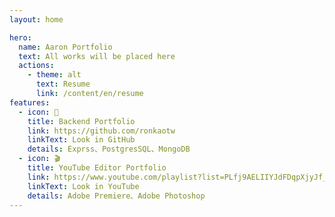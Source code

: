 ```yaml
---
layout: home

hero:
  name: Aaron Portfolio
  text: All works will be placed here
  actions:
    - theme: alt
      text: Resume
      link: /content/en/resume
features:
  - icon: 🐙
    title: Backend Portfolio
    link: https://github.com/ronkaotw
    linkText: Look in GitHub
    details: Exprss、PostgresSQL、MongoDB
  - icon: 🎬
    title: YouTube Editor Portfolio
    link: https://www.youtube.com/playlist?list=PLfj9AELIIYJdFDqpXjyJf_GccS-myHJHv
    linkText: Look in YouTube
    details: Adobe Premiere、Adobe Photoshop
---
```

